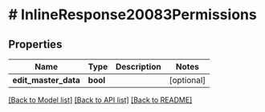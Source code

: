 # # InlineResponse20083Permissions

## Properties

Name | Type | Description | Notes
------------ | ------------- | ------------- | -------------
**edit_master_data** | **bool** |  | [optional]

[[Back to Model list]](../../README.md#models) [[Back to API list]](../../README.md#endpoints) [[Back to README]](../../README.md)
